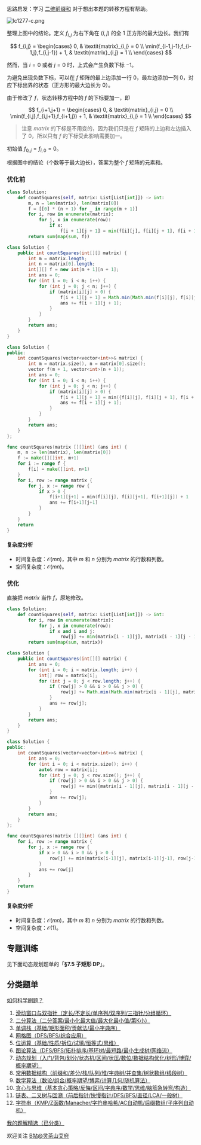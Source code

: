 思路启发：学习 [二维前缀和](https://leetcode.cn/problems/range-sum-query-2d-immutable/solution/tu-jie-yi-zhang-tu-miao-dong-er-wei-qian-84qp/) 对于想出本题的转移方程有帮助。

![lc1277-c.png](https://pic.leetcode.cn/1755059408-ELpQiq-lc1277-c.png)

整理上图中的结论。定义 $f_{i,j}$ 为右下角在 $(i,j)$ 的全 $1$ 正方形的最大边长。我们有

$$
f_{i,j} =
\begin{cases}
0, & \textit{matrix}_{i,j} = 0     \\
\min(f_{i-1,j-1},f_{i-1,j},f_{i,j-1}) + 1, & \textit{matrix}_{i,j} = 1     \\
\end{cases}
$$

然而，当 $i=0$ 或者 $j=0$ 时，上式会产生负数下标 $-1$。

为避免出现负数下标，可以在 $f$ 矩阵的最上边添加一行 $0$，最左边添加一列 $0$，对应下标出界的状态（正方形的最大边长为 $0$）。

由于修改了 $f$，状态转移方程中的 $f$ 的下标要加一，即

$$
f_{i+1,j+1} =
\begin{cases}
0, & \textit{matrix}_{i,j} = 0     \\
\min(f_{i,j},f_{i,j+1},f_{i+1,j}) + 1, & \textit{matrix}_{i,j} = 1     \\
\end{cases}
$$

> 注意 $\textit{matrix}$ 的下标是不用变的，因为我们只是在 $f$ 矩阵的上边和左边插入了 $0$，所以只有 $f$ 的下标受此影响需要加一。

初始值 $f_{0,j} = f_{i,0} = 0$。

根据图中的结论（个数等于最大边长），答案为整个 $f$ 矩阵的元素和。

### 优化前

```py [sol-Python3]
class Solution:
    def countSquares(self, matrix: List[List[int]]) -> int:
        m, n = len(matrix), len(matrix[0])
        f = [[0] * (n + 1) for _ in range(m + 1)]
        for i, row in enumerate(matrix):
            for j, x in enumerate(row):
                if x:
                    f[i + 1][j + 1] = min(f[i][j], f[i][j + 1], f[i + 1][j]) + 1
        return sum(map(sum, f))
```

```java [sol-Java]
class Solution {
    public int countSquares(int[][] matrix) {
        int m = matrix.length;
        int n = matrix[0].length;
        int[][] f = new int[m + 1][n + 1];
        int ans = 0;
        for (int i = 0; i < m; i++) {
            for (int j = 0; j < n; j++) {
                if (matrix[i][j] > 0) {
                    f[i + 1][j + 1] = Math.min(Math.min(f[i][j], f[i][j + 1]), f[i + 1][j]) + 1;
                    ans += f[i + 1][j + 1];
                }
            }
        }
        return ans;
    }
}
```

```cpp [sol-C++]
class Solution {
public:
    int countSquares(vector<vector<int>>& matrix) {
        int m = matrix.size(), n = matrix[0].size();
        vector f(m + 1, vector<int>(n + 1));
        int ans = 0;
        for (int i = 0; i < m; i++) {
            for (int j = 0; j < n; j++) {
                if (matrix[i][j] > 0) {
                    f[i + 1][j + 1] = min({f[i][j], f[i][j + 1], f[i + 1][j]}) + 1;
                    ans += f[i + 1][j + 1];
                }
            }
        }
        return ans;
    }
};
```

```go [sol-Go]
func countSquares(matrix [][]int) (ans int) {
	m, n := len(matrix), len(matrix[0])
	f := make([][]int, m+1)
	for i := range f {
		f[i] = make([]int, n+1)
	}
	for i, row := range matrix {
		for j, x := range row {
			if x > 0 {
				f[i+1][j+1] = min(f[i][j], f[i][j+1], f[i+1][j]) + 1
				ans += f[i+1][j+1]
			}
		}
	}
	return
}
```

#### 复杂度分析

- 时间复杂度：$\mathcal{O}(mn)$，其中 $m$ 和 $n$ 分别为 $\textit{matrix}$ 的行数和列数。
- 空间复杂度：$\mathcal{O}(mn)$。

### 优化

直接把 $\textit{matrix}$ 当作 $f$，原地修改。

```py [sol-Python3]
class Solution:
    def countSquares(self, matrix: List[List[int]]) -> int:
        for i, row in enumerate(matrix):
            for j, x in enumerate(row):
                if x and i and j:
                    row[j] += min(matrix[i - 1][j], matrix[i - 1][j - 1], row[j - 1])
        return sum(map(sum, matrix))
```

```java [sol-Java]
class Solution {
    public int countSquares(int[][] matrix) {
        int ans = 0;
        for (int i = 0; i < matrix.length; i++) {
            int[] row = matrix[i];
            for (int j = 0; j < row.length; j++) {
                if (row[j] > 0 && i > 0 && j > 0) {
                    row[j] += Math.min(Math.min(matrix[i - 1][j], matrix[i - 1][j - 1]), row[j - 1]);
                }
                ans += row[j];
            }
        }
        return ans;
    }
}
```

```cpp [sol-C++]
class Solution {
public:
    int countSquares(vector<vector<int>>& matrix) {
        int ans = 0;
        for (int i = 0; i < matrix.size(); i++) {
            auto& row = matrix[i];
            for (int j = 0; j < row.size(); j++) {
                if (row[j] > 0 && i > 0 && j > 0) {
                    row[j] += min({matrix[i - 1][j], matrix[i - 1][j - 1], row[j - 1]});
                }
                ans += row[j];
            }
        }
        return ans;
    }
};
```

```go [sol-Go]
func countSquares(matrix [][]int) (ans int) {
	for i, row := range matrix {
		for j, x := range row {
			if x > 0 && i > 0 && j > 0 {
				row[j] += min(matrix[i-1][j], matrix[i-1][j-1], row[j-1])
			}
			ans += row[j]
		}
	}
	return
}
```

#### 复杂度分析

- 时间复杂度：$\mathcal{O}(mn)$，其中 $m$ 和 $n$ 分别为 $\textit{matrix}$ 的行数和列数。
- 空间复杂度：$\mathcal{O}(1)$。

## 专题训练

见下面动态规划题单的「**§7.5 子矩形 DP**」。

## 分类题单

[如何科学刷题？](https://leetcode.cn/circle/discuss/RvFUtj/)

1. [滑动窗口与双指针（定长/不定长/单序列/双序列/三指针/分组循环）](https://leetcode.cn/circle/discuss/0viNMK/)
2. [二分算法（二分答案/最小化最大值/最大化最小值/第K小）](https://leetcode.cn/circle/discuss/SqopEo/)
3. [单调栈（基础/矩形面积/贡献法/最小字典序）](https://leetcode.cn/circle/discuss/9oZFK9/)
4. [网格图（DFS/BFS/综合应用）](https://leetcode.cn/circle/discuss/YiXPXW/)
5. [位运算（基础/性质/拆位/试填/恒等式/思维）](https://leetcode.cn/circle/discuss/dHn9Vk/)
6. [图论算法（DFS/BFS/拓扑排序/基环树/最短路/最小生成树/网络流）](https://leetcode.cn/circle/discuss/01LUak/)
7. [动态规划（入门/背包/划分/状态机/区间/状压/数位/数据结构优化/树形/博弈/概率期望）](https://leetcode.cn/circle/discuss/tXLS3i/)
8. [常用数据结构（前缀和/差分/栈/队列/堆/字典树/并查集/树状数组/线段树）](https://leetcode.cn/circle/discuss/mOr1u6/)
9. [数学算法（数论/组合/概率期望/博弈/计算几何/随机算法）](https://leetcode.cn/circle/discuss/IYT3ss/)
10. [贪心与思维（基本贪心策略/反悔/区间/字典序/数学/思维/脑筋急转弯/构造）](https://leetcode.cn/circle/discuss/g6KTKL/)
11. [链表、二叉树与回溯（前后指针/快慢指针/DFS/BFS/直径/LCA/一般树）](https://leetcode.cn/circle/discuss/K0n2gO/)
12. [字符串（KMP/Z函数/Manacher/字符串哈希/AC自动机/后缀数组/子序列自动机）](https://leetcode.cn/circle/discuss/SJFwQI/)

[我的题解精选（已分类）](https://github.com/EndlessCheng/codeforces-go/blob/master/leetcode/SOLUTIONS.md)

欢迎关注 [B站@灵茶山艾府](https://space.bilibili.com/206214)
